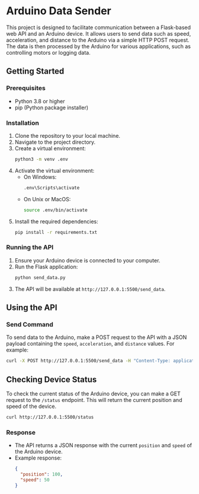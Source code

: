 # Arduino Data Sender

This project is designed to facilitate communication between a Flask-based web API and an Arduino device. It allows users to send data such as speed, acceleration, and distance to the Arduino via a simple HTTP POST request. The data is then processed by the Arduino for various applications, such as controlling motors or logging data.

## Getting Started

### Prerequisites

- Python 3.8 or higher
- pip (Python package installer)

### Installation

1. Clone the repository to your local machine.
2. Navigate to the project directory.
3. Create a virtual environment:
   ```sh
   python3 -m venv .env
   ```
4. Activate the virtual environment:
   - On Windows:
     ```sh
     .env\Scripts\activate
     ```
   - On Unix or MacOS:
     ```sh
     source .env/bin/activate
     ```
5. Install the required dependencies:
   ```sh
   pip install -r requirements.txt
   ```

### Running the API

1. Ensure your Arduino device is connected to your computer.
2. Run the Flask application:
   ```sh
   python send_data.py
   ```
3. The API will be available at `http://127.0.0.1:5500/send_data`.

## Using the API

### Send Command

To send data to the Arduino, make a POST request to the API with a JSON payload containing the `speed`, `acceleration`, and `distance` values. For example:

```sh
curl -X POST http://127.0.0.1:5500/send_data -H "Content-Type: application/json" -d '{"speed": 800, "acceleration": 200, "distance": 300}'
```

## Checking Device Status

To check the current status of the Arduino device, you can make a GET request to the `/status` endpoint. This will return the current position and speed of the device.

```sh
curl http://127.0.0.1:5500/status
```

### Response

- The API returns a JSON response with the current `position` and `speed` of the Arduino device.
- Example response:
  ```json
  {
    "position": 100,
    "speed": 50
  }
  ```